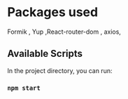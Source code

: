 # Packages used

Formik , Yup ,React-router-dom , axios,

## Available Scripts

In the project directory, you can run:

### `npm start`
